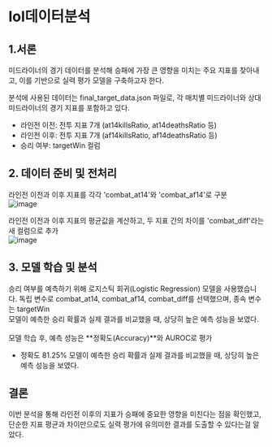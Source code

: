 # lol데이터분석

## 1.서론
미드라이너의 경기 데이터를 분석해 승패에 가장 큰 영향을 미치는 주요 지표를 찾아내고, 이를 기반으로 실력 평가 모델을 구축하고자 한다.<br>

분석에 사용된 데이터는 final_target_data.json 파일로, 각 매치별 미드라이너와 상대 미드라이너의 경기 지표를 포함하고 있다. <br>
- 라인전 이전: 전투 지표 7개 (at14killsRatio, at14deathsRatio 등)
- 라인전 이후: 전투 지표 7개 (af14killsRatio, af14deathsRatio 등)
- 승리 여부: targetWin 컬럼

## 2. 데이터 준비 및 전처리
라인전 이전과 이후 지표를 각각 'combat_at14'와 'combat_af14'로 구분<br>
![image](https://github.com/user-attachments/assets/18f17186-d839-4d73-b795-16cf4c06c316) <br>

라인전 이전과 이후 지표의 평균값을 계산하고, 두 지표 간의 차이를 'combat_diff'라는 새 컬럼으로 추가 <br>
![image](https://github.com/user-attachments/assets/226cfbf3-50f6-4a1e-ba69-b97f7a63290c) <br>

## 3. 모델 학습 및 분석
승리 여부를 예측하기 위해 로지스틱 회귀(Logistic Regression) 모델을 사용했습니다. 독립 변수로 combat_at14, combat_af14, combat_diff를 선택했으며, 종속 변수는 targetWin <br>
모델이 예측한 승리 확률과 실제 결과를 비교했을 때, 상당히 높은 예측 성능을 보였다. <br>
<br>
모델 학습 후, 예측 성능은 **정확도(Accuracy)**와 AUROC로 평가
- 정확도 81.25%
  모델이 예측한 승리 확률과 실제 결과를 비교했을 때, 상당히 높은 예측 성능을 보였다.
  
## 결론
이번 분석을 통해 라인전 이후의 지표가 승패에 중요한 영향을 미친다는 점을 확인했고, 단순한 지표 평균과 차이만으로도 실력 평가에 유의미한 결과를 도출할 수 있다는걸 알았다.
